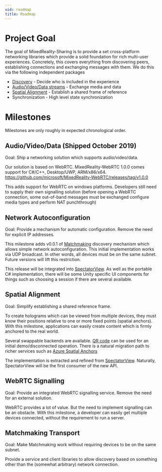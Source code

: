 ```yaml
---
uid: roadmap
title: Roadmap
---
```

# Project Goal

The goal of MixedReality-Sharing is to provide a set cross-platform networking libraries which provide a solid foundation for rich multi-user experiences. Concretely, this covers everything from discovering peers, establishing connections and exchanging messages with them. We do this via the following independent packages

* [Discovery](xref:Microsoft.MixedReality.Sharing.Matchmaking) - Decide who is included in the experience
* [Audio/Video/Data streams](https://microsoft.github.io/MixedReality-WebRTC/) - Exchange media and data
* [Spatial Alignment](xref:Microsoft.MixedReality.Sharing.SpatialAlignment) - Establish a shared frame of reference
* Synchronization - High level state synchronization


# Milestones

Milestones are only roughly in expected chronological order.

## Audio/Video/Data (Shipped October 2019)

Goal: Ship a networking solution which supports audio/video/data.

Our solution is based on WebRTC. MixedReality-WebRTC 1.0.0 comes support for C#/C++, Desktop/UWP, ARM/x86/x64. https://github.com/microsoft/MixedReality-WebRTC/releases/tag/v1.0.0

This adds support for WebRTC on windows platforms. Developers still need to supply their own signalling solution (before opening a WebRTC connection, some out-of-band messages must be exchanged configure media types and perform NAT punchthrough)

## Network Autoconfiguration

Goal: Provide a mechanism for automatic configuration. Remove the need for explicit IP addresses.

This milestone adds v0.0.1 of [Matchmaking](xref:Microsoft.MixedReality.Sharing.Matchmaking) discovery mechanism which allows simple network autoconfiguration. This initial implementation works via UDP broadcast. In other words, all devices must be on the same subnet. Future versions will lift this restriction.

This release will be integrated into [SpectatorView](https://microsoft.github.io/MixedReality-SpectatorView/). As well as the portable C# implementation, there will be some Unity specific UI components for things such as choosing a session if there are several available.

## Spatial Alignment

Goal: Simplify establishing a shared reference frame.

To create holograms which can be viewed from multiple devices, they must know their positions relative to one or more fixed points (spatial anchors). With this milestone, applications can easily create content which is firmly anchored to the real world.

Several swappable backends are available. [QR code](https://en.wikipedia.org/wiki/QR_code) can be used for an initial demo/disconnected operation. There is a natural migration path to richer services such as [Azure Spatial Anchors](https://azure.microsoft.com/en-us/services/spatial-anchors/)

The implementation is extracted and refined from [SpectatorView](https://microsoft.github.io/MixedReality-SpectatorView/). Naturally, SpectatorView will be the first consumer of the new API.

## WebRTC Signalling

Goal: Provide an integrated WebRTC signalling service. Remove the need for an external solution.

WebRTC provides a lot of value. But the need to implement signalling can be an obstacle. With this milestone, a developer can easily get multiple devices connected, without the requirement to run a server.

## Matchmaking Transport

Goal: Make Matchmaking work without requiring devices to be on the same subnet.

Provide a service and client libraries to allow discovery based on something other than the (somewhat arbitrary) network connection.
